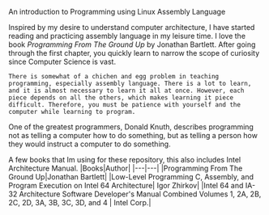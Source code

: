 An introduction to Programming using Linux Assembly Language

Inspired by my desire to understand computer architecture, I have started reading and practicing assembly language in my leisure time. I love the book *Programming From The Ground Up* by Jonathan Bartlett. After going through the first chapter, you quickly learn to narrow the scope of curiosity since Computer Science is vast.

`There is somewhat of a chichen and egg problem in teaching programming, especially assembly language. There is a lot to learn, and it is almost necessary to learn it all at once. However, each piece depends on all the others, which makes learning it piece difficult. Therefore, you must be patience with yourself and the computer while learning to program.`

One of the greatest programmers, Donald Knuth, describes programming not as telling a computer how to do something, but as telling a person how they would instruct a computer to do something.

A few books that Im using for these repository, this also includes Intel Architecture Manual.
|Books|Author|
|---|---|
|Programming From The Ground Up|Jonathan Bartlett|
|Low-Level Programming C, Assembly, and Program Execution on Intel 64 Architecture| Igor Zhirkov|
|Intel 64 and IA-32 Architecture Software Developer's Manual Combined Volumes 1, 2A, 2B, 2C, 2D, 3A, 3B, 3C, 3D, and 4 | Intel Corp.|
